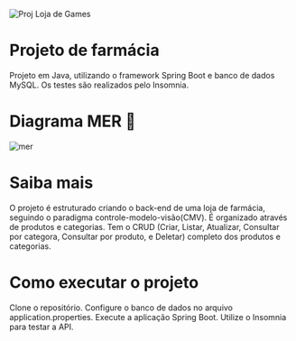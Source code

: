 ![Proj Loja de Games](https://github.com/saraalb/CRUD-Farmacia/assets/89718750/9a76328d-347b-4990-ac59-fa3f0708c15b)

# Projeto de farmácia
Projeto em Java, utilizando o framework Spring Boot e banco de dados MySQL. Os testes são realizados pelo Insomnia.

# Diagrama MER 📂
![mer](https://github.com/saraalb/CRUD-Farmacia/assets/89718750/337503ea-d8aa-41d8-a8d1-538ab77ff49b)

# Saiba mais
O projeto é estruturado criando o back-end de uma loja de farmácia, seguindo o paradigma controle-modelo-visão(CMV). É organizado através de produtos e categorias. Tem o CRUD (Criar, Listar, Atualizar, Consultar por categora, Consultar por produto, e Deletar) completo dos produtos e categorias.

# Como executar o projeto
Clone o repositório.
Configure o banco de dados no arquivo application.properties. 
Execute a aplicação Spring Boot.
Utilize o Insomnia para testar a API.

